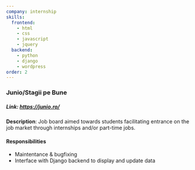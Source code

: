 ```yaml
---
company: internship
skills:
  frontend:
    - html
    - css
    - javascript
    - jquery
  backend:
    - python
    - django
    - wordpress
order: 2
---
```


### Junio/Stagii pe Bune

##### Link: https://junio.ro/

**Description**: Job board aimed towards students facilitating entrance on the job market through internships and/or part-time jobs.

#### Responsibilities
- Maintentance & bugfixing
- Interface with Django backend to display and update data

